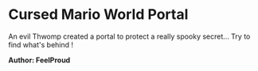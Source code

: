 # Cursed Mario World Portal

An evil Thwomp created a portal to protect a really spooky secret... Try to find what's behind !

**Author: FeelProud**